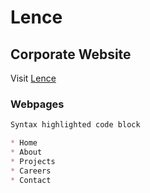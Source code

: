 # Lence

## Corporate Website

Visit [Lence](https://lence.herokuapp.com/)

### Webpages

```markdown
Syntax highlighted code block

* Home
* About
* Projects
* Careers
* Contact
```